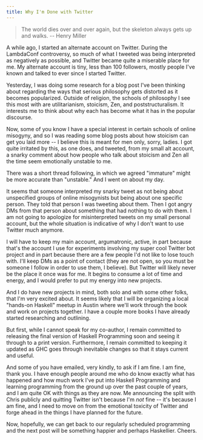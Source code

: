 ```yaml
---
title: Why I'm Done with Twitter
---
```


> The world dies over and over again, but the skeleton always gets up and walks. -- Henry Miller

A while ago, I started an alternate account on Twitter. During the LambdaConf controversy, so much of what I tweeted was being interpreted as negatively as possible, and Twitter became quite a miserable place for me. My alternate account is tiny, less than 100 followers, mostly people I've known and talked to ever since I started Twitter.

Yesterday, I was doing some research for a blog post I've been thinking about regarding the ways that serious philosophy gets distorted as it becomes popularized. Outside of religion, the schools of philosophy I see this most with are utilitarianism, stoicism, Zen, and poststructuralism. It interests me to think about why each has become what it has in the popular discourse.

Now, some of you know I have a special interest in certain schools of online misogyny, and so I was reading some blog posts about how stoicism can get you laid more -- I believe this is meant for men only, sorry, ladies. I got quite irritated by this, as one does, and tweeted, from my small alt account, a snarky comment about how people who talk about stoicism and Zen all the time seem emotionally unstable to me. 

There was a short thread following, in which we agreed "immature" might be more accurate than "unstable." And I went on about my day.

It seems that someone interpreted my snarky tweet as not being about unspecified groups of online misogynists but being about one specific person. They told that person I was tweeting about them. Then I got angry DMs from that person about something that had nothing to do with them. I am not going to apologize for misinterpreted tweets on my small personal account, but the whole situation is indicative of why I don't want to use Twitter much anymore. 

I will have to keep my main account, argumatronic, active, in part because that's the account I use for experiments involving my super cool Twitter bot project and in part because there are a few people I'd not like to lose touch with. I'll keep DMs as a point of contact (they are not open, so you must be someone I follow in order to use them, I believe). But Twitter will likely never be the place it once was for me. It begins to consume a lot of time and energy, and I would prefer to put my energy into new projects.

And I do have new projects in mind, both solo and with some other folks, that I'm very excited about. It seems likely that I will be organizing a local "hands-on Haskell" meetup in Austin where we'll work through the book and work on projects together. I have a couple more books I have already started researching and outlining. 

But first, while I cannot speak for my co-author, I remain committed to releasing the final version of Haskell Programming soon and seeing it through to a print version. Furthermore, I remain committed to keeping it updated as GHC goes through inevitable changes so that it stays current and useful.

And some of you have emailed, very kindly, to ask if I am fine. I am fine, thank you. I have enough people around me who do know exactly what has happened and how much work I've put into Haskell Programming and learning programming from the ground up over the past couple of years, and I am quite OK with things as they are now. Me announcing the split with Chris publicly and quitting Twitter isn't because I'm *not* fine -- it's because I am fine, and I need to move on from the emotional toxicity of Twitter and forge ahead in the things I have planned for the future. 

Now, hopefully, we can get back to our regularly scheduled programming and the next post will be something happier and perhaps Haskellier. Cheers.